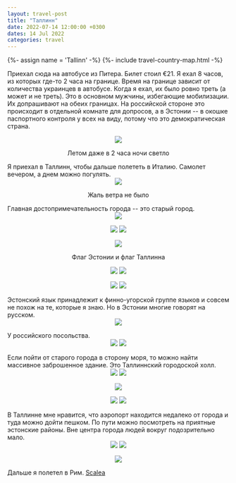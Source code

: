 ```yaml
---
layout: travel-post
title: "Таллинн"
date: 2022-07-14 12:00:00 +0300
dates: 14 Jul 2022
categories: travel
---
```


{%- assign name = 'Tallinn' -%}
{%- include travel-country-map.html -%}

Приехал сюда на автобусе из Питера. Билет стоил €21. Я ехал 8 часов, из которых где-то 2 часа на границе. Время на границе зависит от количества украинцев в автобусе. Когда я ехал, их было ровно треть (а может и не треть). Это в основном мужчины, избегающие мобилизации. Их допрашивают на обеих границах. На российской стороне это происходит в отдельной комнате для допросов, а в Эстонии -- в окошке паспортного контроля у всех на виду, потому что это демократическая страна.
<center>
    <img src="{{site.baseurl}}/assets/img/tallinn/1.jpg" />
    <p class="image-label">
    Летом даже в 2 часа ночи светло
    </p>
</center>
Я приехал в Таллинн, чтобы дальше полететь в Италию. Самолет вечером, а днем можно погулять.
<center>
    <img src="{{site.baseurl}}/assets/img/tallinn/2.jpg" />
    <p class="image-label">
    Жаль ветра не было
    </p>
</center>
Главная достопримечательность города -- это старый город.
<center>
    <img src="{{site.baseurl}}/assets/img/tallinn/3.jpg" />
    <p class="image-label">
    </p>
</center>
<center>
    <div class="side-by-side">
        <img src="{{site.baseurl}}/assets/img/tallinn/4.jpg" />
        <img src="{{site.baseurl}}/assets/img/tallinn/5.jpg" />
    </div>
    <p class="image-label"></p>
</center>
<center>
    <img src="{{site.baseurl}}/assets/img/tallinn/6.jpg" />
    <p class="image-label">
    Флаг Эстонии и флаг Таллинна
    </p>
</center>
<center>
    <div class="side-by-side">
        <img src="{{site.baseurl}}/assets/img/tallinn/7.jpg" />
        <img src="{{site.baseurl}}/assets/img/tallinn/8.jpg" />
    </div>
    <p class="image-label"></p>
</center>
<center>
    <div class="side-by-side">
        <img src="{{site.baseurl}}/assets/img/tallinn/9.jpg" />
        <img src="{{site.baseurl}}/assets/img/tallinn/10.jpg" />
    </div>
    <p class="image-label"></p>
</center>
Эстонский язык принадлежит к финно-угорской группе языков и совсем не похож на те, которые я знаю. Но в Эстонии многие говорят на русском.
<center>
    <img src="{{site.baseurl}}/assets/img/tallinn/12.jpg" />
    <p class="image-label">
    </p>
</center>
У российского посольства.
<center>
    <div class="side-by-side">
        <img src="{{site.baseurl}}/assets/img/tallinn/13.jpg" />
        <img src="{{site.baseurl}}/assets/img/tallinn/14.jpg" />
    </div>
    <p class="image-label"></p>
</center>
Если пойти от старого города в сторону моря, то можно найти массивное заброшенное здание. Это Таллиннский городоской холл.
<center>
    <div class="side-by-side">
        <img src="{{site.baseurl}}/assets/img/tallinn/15.jpg" />
        <img src="{{site.baseurl}}/assets/img/tallinn/16.jpg" />
    </div>
    <p class="image-label"></p>
</center>
<center>
    <img src="{{site.baseurl}}/assets/img/tallinn/17.jpg" />
    <p class="image-label">
    </p>
</center>
<center>
    <div class="side-by-side">
        <img src="{{site.baseurl}}/assets/img/tallinn/18.jpg" />
        <img src="{{site.baseurl}}/assets/img/tallinn/19.jpg" />
    </div>
    <p class="image-label"></p>
</center>
В Таллинне мне нравится, что аэропорт находится недалеко от города и туда можно дойти пешком. По пути можно посмотреть на приятные эстонские районы. Вне центра города людей вокруг подозрительно мало.
<center>
    <div class="side-by-side">
        <img src="{{site.baseurl}}/assets/img/tallinn/20.jpg" />
        <img src="{{site.baseurl}}/assets/img/tallinn/21.jpg" />
    </div>
    <p class="image-label"></p>
</center>
<center>
    <img src="{{site.baseurl}}/assets/img/tallinn/22.jpg" />
    <p class="image-label">
    </p>
</center>
Дальше я полетел в Рим.

<a class="next" href="/travel/2022/08/01/scalea.html">
Scalea
</a>